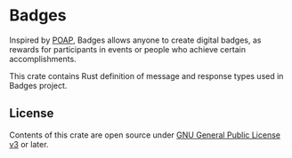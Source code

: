 # Badges

Inspired by [POAP](https://poap.xyz/), Badges allows anyone to create digital badges, as rewards for participants in events or people who achieve certain accomplishments.

This crate contains Rust definition of message and response types used in Badges project.

## License

Contents of this crate are open source under [GNU General Public License v3](https://github.com/st4k3h0us3/badges/blob/master/LICENSE) or later.
